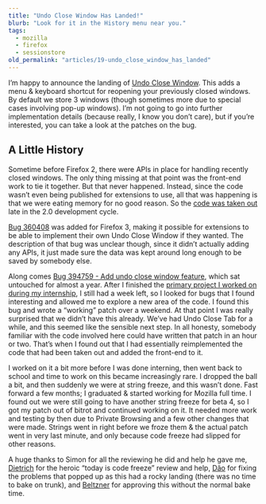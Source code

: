 ```yaml
---
title: "Undo Close Window Has Landed!"
blurb: "Look for it in the History menu near you."
tags:
  - mozilla
  - firefox
  - sessionstore
old_permalink: "articles/19-undo_close_window_has_landed"
---
```


I’m happy to announce the landing of [Undo Close Window](https://bugzilla.mozilla.org/show_bug.cgi?id=394759). This adds a menu & keyboard shortcut for reopening your previously closed windows. By default we store 3 windows (though sometimes more due to special cases involving pop-up windows). I’m not going to go into further implementation details (because really, I know you don’t care), but if you’re interested, you can take a look at the patches on the bug.

## A Little History

Sometime before Firefox 2, there were APIs in place for handling recently closed windows. The only thing missing at that point was the front-end work to tie it together. But that never happened. Instead, since the code wasn’t even being published for extensions to use, all that was happening is that we were eating memory for no good reason. So the [code was taken out](https://bugzilla.mozilla.org/show_bug.cgi?id=344642) late in the 2.0 development cycle.

[Bug 360408](https://bugzilla.mozilla.org/show_bug.cgi?id=360408) was added for Firefox 3, making it possible for extensions to be able to implement their own Undo Close Window if they wanted. The description of that bug was unclear though, since it didn’t actually adding any APIs, it just made sure the data was kept around long enough to be saved by somebody else.

Along comes [Bug 394759 - Add undo close window feature](https://bugzilla.mozilla.org/show_bug.cgi?id=394759), which sat untouched for almost a year. After I finished the [primary project I worked on during my internship](/posts/passwordmgr-storage), I still had a week left, so I looked for bugs that I found interesting and allowed me to explore a new area of the code. I found this bug and wrote a “working” patch over a weekend. At that point I was really surprised that we didn’t have this already. We’ve had Undo Close Tab for a while, and this seemed like the sensible next step. In all honesty, somebody familiar with the code involved here could have written that patch in an hour or two. That’s when I found out that I had essentially reimplemented the code that had been taken out and added the front-end to it.

I worked on it a bit more before I was done interning, then went back to school and time to work on this became increasingly rare. I dropped the ball a bit, and then suddenly we were at string freeze, and this wasn’t done. Fast forward a few months; I graduated & started working for Mozilla full time. I found out we were still going to have another string freeze for beta 4, so I got my patch out of bitrot and continued working on it. It needed more work and testing by then due to Private Browsing and a few other changes that were made. Strings went in right before we froze them & the actual patch went in very last minute, and only because code freeze had slipped for other reasons.

A huge thanks to Simon for all the reviewing he did and help he gave me, [Dietrich](http://autonome.wordpress.com/) for the heroic “today is code freeze” review and help, [Dão](http://en.design-noir.de/) for fixing the problems that popped up as this had a rocky landing (there was no time to bake on trunk), and [Beltzner](http://beltzner.ca/mike/) for approving this without the normal bake time.
